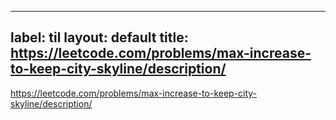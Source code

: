 
---
label: til
layout: default
title: https://leetcode.com/problems/max-increase-to-keep-city-skyline/description/
---
https://leetcode.com/problems/max-increase-to-keep-city-skyline/description/


